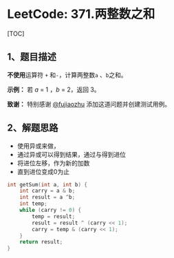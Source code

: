 # LeetCode: 371.两整数之和

[TOC]



## 1、题目描述





**不使用**运算符 `+` 和`-`，计算两整数`a` 、`b`之和。

**示例：**
若 *a* = 1 ，*b* = 2，返回 3。

**致谢：**
特别感谢 [@fujiaozhu](https://discuss.leetcode.com/user/fujiaozhu) 添加这道问题并创建测试用例。



## 2、解题思路

- 使用异或来做，
- 通过异或可以得到结果，通过与得到进位
- 将进位左移，作为新的加数
- 直到进位变成0为止



```c
int getSum(int a, int b) {
    int carry = a & b;
    int result = a ^b;
    int temp;
    while (carry != 0) {
        temp = result;
        result = result ^ (carry << 1);
        carry = temp & (carry << 1);
    }
    return result;
}
```



